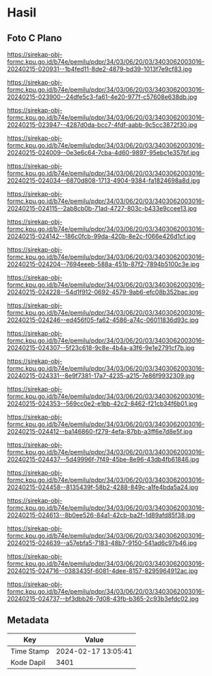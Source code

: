 # Hasil

## Foto C Plano

https://sirekap-obj-formc.kpu.go.id/b74e/pemilu/pdpr/34/03/06/20/03/3403062003016-20240215-020931--1b4fed11-8de2-4879-bd39-1013f7e9cf83.jpg

https://sirekap-obj-formc.kpu.go.id/b74e/pemilu/pdpr/34/03/06/20/03/3403062003016-20240215-023900--24dfe5c3-fa61-4e20-977f-c57608e638db.jpg

https://sirekap-obj-formc.kpu.go.id/b74e/pemilu/pdpr/34/03/06/20/03/3403062003016-20240215-023947--4287d0da-bcc7-4fdf-aabb-9c5cc3872f30.jpg

https://sirekap-obj-formc.kpu.go.id/b74e/pemilu/pdpr/34/03/06/20/03/3403062003016-20240215-024009--0e3e6c64-7cba-4d60-9897-95ebc1e357bf.jpg

https://sirekap-obj-formc.kpu.go.id/b74e/pemilu/pdpr/34/03/06/20/03/3403062003016-20240215-024034--6870d808-1713-4904-9384-fa1824698a8d.jpg

https://sirekap-obj-formc.kpu.go.id/b74e/pemilu/pdpr/34/03/06/20/03/3403062003016-20240215-024115--2ab8cb0b-71ad-4727-803c-b433e9ccee13.jpg

https://sirekap-obj-formc.kpu.go.id/b74e/pemilu/pdpr/34/03/06/20/03/3403062003016-20240215-024142--186c0fcb-99da-420b-8e2c-f066e426d1cf.jpg

https://sirekap-obj-formc.kpu.go.id/b74e/pemilu/pdpr/34/03/06/20/03/3403062003016-20240215-024204--7694eeeb-588a-451b-87f2-7894b5100c3e.jpg

https://sirekap-obj-formc.kpu.go.id/b74e/pemilu/pdpr/34/03/06/20/03/3403062003016-20240215-024228--54d1f912-0692-4579-9ab6-efc08b352bac.jpg

https://sirekap-obj-formc.kpu.go.id/b74e/pemilu/pdpr/34/03/06/20/03/3403062003016-20240215-024246--ed456f05-fa62-4586-a74c-06011836d93c.jpg

https://sirekap-obj-formc.kpu.go.id/b74e/pemilu/pdpr/34/03/06/20/03/3403062003016-20240215-024307--5f23c618-9c8e-4b4a-a3f6-9e1e2791cf7b.jpg

https://sirekap-obj-formc.kpu.go.id/b74e/pemilu/pdpr/34/03/06/20/03/3403062003016-20240215-024331--8e9f7381-17a7-4235-a215-7e86f9932309.jpg

https://sirekap-obj-formc.kpu.go.id/b74e/pemilu/pdpr/34/03/06/20/03/3403062003016-20240215-024353--569cc0e2-e1bb-42c2-8462-f21cb34f6b01.jpg

https://sirekap-obj-formc.kpu.go.id/b74e/pemilu/pdpr/34/03/06/20/03/3403062003016-20240215-024412--ba146860-f279-4efa-87bb-a3ff6e7d8e5f.jpg

https://sirekap-obj-formc.kpu.go.id/b74e/pemilu/pdpr/34/03/06/20/03/3403062003016-20240215-024437--5d49996f-7f49-45be-8e96-43db4fb61846.jpg

https://sirekap-obj-formc.kpu.go.id/b74e/pemilu/pdpr/34/03/06/20/03/3403062003016-20240215-024458--8135439f-58b2-4288-849c-a1fe4bda5a24.jpg

https://sirekap-obj-formc.kpu.go.id/b74e/pemilu/pdpr/34/03/06/20/03/3403062003016-20240215-024613--8b0ee526-84a1-42cb-ba2f-1d89afd85f38.jpg

https://sirekap-obj-formc.kpu.go.id/b74e/pemilu/pdpr/34/03/06/20/03/3403062003016-20240215-024639--a57ebfa5-7183-48b7-9150-541ad6c97b46.jpg

https://sirekap-obj-formc.kpu.go.id/b74e/pemilu/pdpr/34/03/06/20/03/3403062003016-20240215-024716--0383435f-6081-4dee-8157-8295964912ac.jpg

https://sirekap-obj-formc.kpu.go.id/b74e/pemilu/pdpr/34/03/06/20/03/3403062003016-20240215-024737--bf3dbb26-7d08-43fb-b365-2c93b3efdc02.jpg


## Metadata

| Key        | Value               |
| ---------- | ------------------- |
| Time Stamp | 2024-02-17 13:05:41 |
| Kode Dapil | 3401                |




